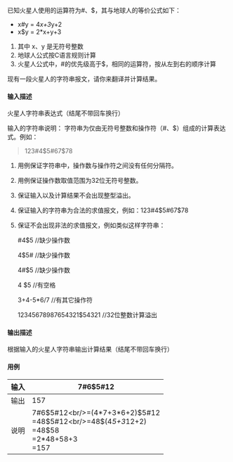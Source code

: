 已知火星人使用的运算符为#、$，其与地球人的等价公式如下：

* x#y = 4*x+3*y+2
* x$y = 2*x+y+3

1. 其中 x、y 是无符号整数
2. 地球人公式按C语言规则计算
3. 火星人公式中，#的优先级高于$，相同的运算符，按从左到右的顺序计算

现有一段火星人的字符串报文，请你来翻译并计算结果。

#### 输入描述

火星人字符串表达式（结尾不带回车换行）

输入的字符串说明：  字符串为仅由无符号整数和操作符（#、$）组成的计算表达式。例如：

> 123#4$5#67$78

1. 用例保证字符串中，操作数与操作符之间没有任何分隔符。
2. 用例保证操作数取值范围为32位无符号整数。
3. 保证输入以及计算结果不会出现整型溢出。
4. 保证输入的字符串为合法的求值报文，例如：123#4$5#67$78
5. 保证不会出现非法的求值报文，例如类似这样字符串：

   #4$5                                             //缺少操作数

   4$5#                                             //缺少操作数

   4#$5                                             //缺少操作数

   4 $5                                              //有空格

   3+4-5*6/7                                     //有其它操作符

   12345678987654321$54321       //32位整数计算溢出

#### 输出描述

根据输入的火星人字符串输出计算结果（结尾不带回车换行）

#### 用例


| 输入 | 7#6$5#12                                                                                            |
| ------ | ----------------------------------------------------------------------------------------------------- |
| 输出 | 157                                                                                                 |
| 说明 | 7#6$5#12<br/>=(4*7+3*6+2)$5#12<br/>=48$5#12<br/>=48$(4*5+3*12+2)<br/>=48$58<br/>=2*48+58+3<br/>=157 |
